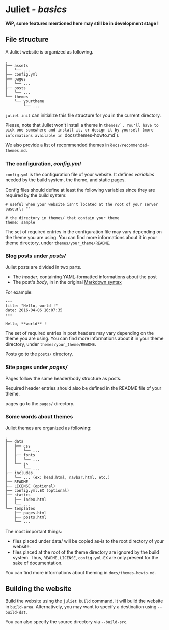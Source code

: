 # Juliet *- basics*

**WiP, some features mentioned here may still be in development stage !**

## File structure

A Juliet website is organized as following.

    .
    ├── assets
    │   └── ...
    ├── config.yml
    ├── pages
    │   └── ...
    ├── posts
    │   └── ...
    └── themes
        └── yourtheme
            └── ...

`juliet init` can initialize this file structure for you in the current directory.

Please, note that Juliet won't install a theme in `themes/̀ . You'll have to pick one
somewhere and install it, or design it by yourself (more informations available in
`docs/themes-howto.md`).

We also provide a list of recommended themes in ̀`docs/recommended-themes.md`.

### The configuration, *config.yml*

`config.yml` is the configuration file of your website. It defines *variables*
needed by the build system, the theme, and static pages.

Config files should define at least the following variables since they are
required by the build system:

    # useful when your website isn't located at the root of your server
    baseurl: ""

    # the directory in themes/ that contain your theme
    theme: sample

The set of required entries in the configuration file may vary depending on the
theme you are using. You can find more informations about it in your theme
directory, under `themes/your_theme/README`.

### Blog posts under *posts/*

Juliet posts are divided in two parts.
 * The *header*, containing YAML-formatted informations about the post
 * The post's *body*, in in the original [Markdown syntax](https://daringfireball.net/projects/markdown/syntax)

For example:

    ---
    title: "Hello, world !"
    date: 2016-04-06 16:07:35
    ---

    Hello, **world** !

The set of required entries in post headers may vary depending on the
theme you are using. You can find more informations about it in your theme
directory, under `themes/your_theme/README`.

Posts go to the `posts/` directory.

### Site pages under *pages/*

Pages follow the same header/body structure as posts.

Required header entries should also be defined in the README file of your theme.

pages go to the `pages/` directory.

### Some words about themes

Juliet themes are organized as following:

    .
    ├── data
    │   ├── css
    │   │   └── ...
    │   ├── fonts
    │   │   └── ...
    │   └── js
    │       └── ...
    ├── includes
    │   └── ... (ex: head.html, navbar.html, etc.)
    ├── README
    ├── LICENSE (optional)
    ├── config.yml.EX (optional)
    ├── statics
    │   ├── index.html
    │   └── ...
    └── templates
        ├── pages.html
        ├── posts.html
        └── ...

The most important things:

 * files placed under data/ will be copied as-is to the root directory of your website.
 * files placed at the root of the theme directory are ignored by the build system. Thus,
   `README`, `LICENSE`, `config.yml.EX` are only present for the sake of documentation.

You can find more informations about theming in `docs/themes-howto.md`.

## Building the website

Build the website using the `juliet build` command. It will build the website
in `build-area`. Alternatively, you may want to specify a destination using
`--build-dst`.

You can also specify the source directory via `--build-src`.
